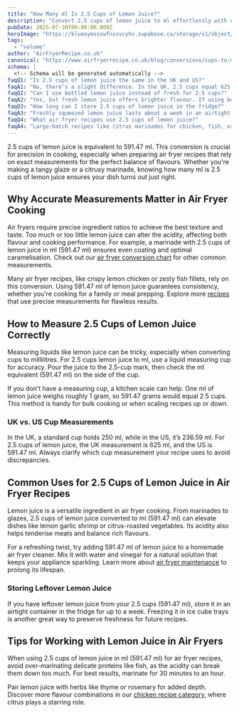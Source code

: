 ```yaml
---
title: "How Many ml Is 2.5 Cups of Lemon Juice?"
description: "Convert 2.5 cups of lemon juice to ml effortlessly with our simple guide—perfect for air fryer recipes and precise cooking measurements."
pubDate: 2025-07-30T00:00:00.000Z
heroImage: "https://klueoymssxwfnxsvcyhv.supabase.co/storage/v1/object/public/Shmucket/how-many-ml-is-2-5-cups-of-lemon-juice.webp"
tags:
  - "volume"
author: "AirFryerRecipe.co.uk"
canonical: "https://www.airfryerrecipe.co.uk/blog/conversions/cups-to-ml/how-many-ml-is-2-5-cups-of-lemon-juice"
schema: |
  <!-- Schema will be generated automatically -->
faqQ1: "Is 2.5 cups of lemon juice the same in the UK and US?"
faqA1: "No, there’s a slight difference. In the UK, 2.5 cups equal 625 ml, while in the US, it’s 591.47 ml. Always check which measurement system your recipe uses to ensure accuracy, especially for air fryer dishes where precision matters."
faqQ2: "Can I use bottled lemon juice instead of fresh for 2.5 cups?"
faqA2: "Yes, but fresh lemon juice offers brighter flavour. If using bottled, ensure it’s pure lemon juice without additives. For 2.5 cups (591.47 ml), the substitution works, but adjust other seasonings to balance taste."
faqQ3: "How long can I store 2.5 cups of lemon juice in the fridge?"
faqA3: "Freshly squeezed lemon juice lasts about a week in an airtight container in the fridge. For longer storage, freeze it in portions. Thaw as needed for marinades or cleaning solutions."
faqQ4: "What air fryer recipes use 2.5 cups of lemon juice?"
faqA4: "Large-batch recipes like citrus marinades for chicken, fish, or vegetables often call for 2.5 cups (591.47 ml). Try lemon herb chicken or tangy glazed shrimp—both benefit from this quantity for even flavouring."
---
```

<p>2.5 cups of lemon juice is equivalent to 591.47 ml. This conversion is crucial for precision in cooking, especially when preparing air fryer recipes that rely on exact measurements for the perfect balance of flavours. Whether you're making a tangy glaze or a citrusy marinade, knowing how many ml is 2.5 cups of lemon juice ensures your dish turns out just right.</p>

<h2>Why Accurate Measurements Matter in Air Fryer Cooking</h2>
<p>Air fryers require precise ingredient ratios to achieve the best texture and taste. Too much or too little lemon juice can alter the acidity, affecting both flavour and cooking performance. For example, a marinade with 2.5 cups of lemon juice in ml (591.47 ml) ensures even coating and optimal caramelisation. Check out our <a href=https://www.airfryerrecipe.co.uk/air-fryer-conversion-chart>air fryer conversion chart</a> for other common measurements.</p>
<p>Many air fryer recipes, like crispy lemon chicken or zesty fish fillets, rely on this conversion. Using 591.47 ml of lemon juice guarantees consistency, whether you're cooking for a family or meal prepping. Explore more <a href=https://www.airfryerrecipe.co.uk/recipes>recipes</a> that use precise measurements for flawless results.</p>

<h2>How to Measure 2.5 Cups of Lemon Juice Correctly</h2>
<p>Measuring liquids like lemon juice can be tricky, especially when converting cups to millilitres. For 2.5 cups lemon juice to ml, use a liquid measuring cup for accuracy. Pour the juice to the 2.5-cup mark, then check the ml equivalent (591.47 ml) on the side of the cup.</p>
<p>If you don’t have a measuring cup, a kitchen scale can help. One ml of lemon juice weighs roughly 1 gram, so 591.47 grams would equal 2.5 cups. This method is handy for bulk cooking or when scaling recipes up or down.</p>

<h3>UK vs. US Cup Measurements</h3>
<p>In the UK, a standard cup holds 250 ml, while in the US, it’s 236.59 ml. For 2.5 cups of lemon juice, the UK measurement is 625 ml, and the US is 591.47 ml. Always clarify which cup measurement your recipe uses to avoid discrepancies.</p>

<h2>Common Uses for 2.5 Cups of Lemon Juice in Air Fryer Recipes</h2>
<p>Lemon juice is a versatile ingredient in air fryer cooking. From marinades to glazes, 2.5 cups of lemon juice converted to ml (591.47 ml) can elevate dishes like lemon garlic shrimp or citrus-roasted vegetables. Its acidity also helps tenderise meats and balance rich flavours.</p>
<p>For a refreshing twist, try adding 591.47 ml of lemon juice to a homemade air fryer cleaner. Mix it with water and vinegar for a natural solution that keeps your appliance sparkling. Learn more about <a href=https://www.airfryerrecipe.co.uk/air-fryer-cleaner>air fryer maintenance</a> to prolong its lifespan.</p>

<h3>Storing Leftover Lemon Juice</h3>
<p>If you have leftover lemon juice from your 2.5 cups (591.47 ml), store it in an airtight container in the fridge for up to a week. Freezing it in ice cube trays is another great way to preserve freshness for future recipes.</p>

<h2>Tips for Working with Lemon Juice in Air Fryers</h2>
<p>When using 2.5 cups of lemon juice in ml (591.47 ml) for air fryer recipes, avoid over-marinating delicate proteins like fish, as the acidity can break them down too much. For best results, marinate for 30 minutes to an hour.</p>
<p>Pair lemon juice with herbs like thyme or rosemary for added depth. Discover more flavour combinations in our <a href=https://www.airfryerrecipe.co.uk/recipe-category/chicken>chicken recipe category</a>, where citrus plays a starring role.</p>
